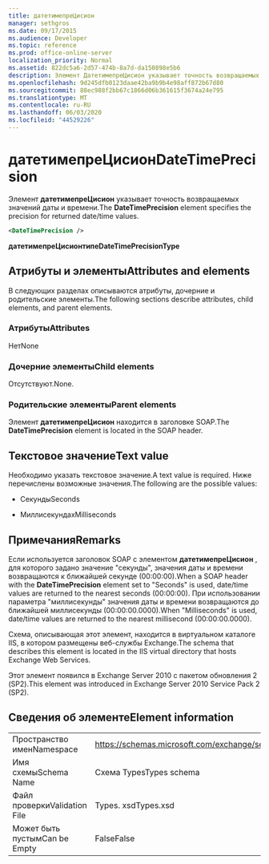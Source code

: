 ```yaml
---
title: датетимепреЦисион
manager: sethgros
ms.date: 09/17/2015
ms.audience: Developer
ms.topic: reference
ms.prod: office-online-server
localization_priority: Normal
ms.assetid: 822dc5a6-2d57-474b-8a7d-da150898e5b6
description: Элемент ДатетимепреЦисион указывает точность возвращаемых значений даты и времени.
ms.openlocfilehash: 9d245dfb0123daae42ba9b9b4e98aff872b67d80
ms.sourcegitcommit: 88ec988f2bb67c1866d06b361615f3674a24e795
ms.translationtype: MT
ms.contentlocale: ru-RU
ms.lasthandoff: 06/03/2020
ms.locfileid: "44529226"
---
```

# <a name="datetimeprecision"></a><span data-ttu-id="78b6f-103">датетимепреЦисион</span><span class="sxs-lookup"><span data-stu-id="78b6f-103">DateTimePrecision</span></span>

<span data-ttu-id="78b6f-104">Элемент **датетимепреЦисион** указывает точность возвращаемых значений даты и времени.</span><span class="sxs-lookup"><span data-stu-id="78b6f-104">The **DateTimePrecision** element specifies the precision for returned date/time values.</span></span> 
  
```XML
<DateTimePrecision />
```

<span data-ttu-id="78b6f-105">**датетимепреЦисионтипе**</span><span class="sxs-lookup"><span data-stu-id="78b6f-105">**DateTimePrecisionType**</span></span>

## <a name="attributes-and-elements"></a><span data-ttu-id="78b6f-106">Атрибуты и элементы</span><span class="sxs-lookup"><span data-stu-id="78b6f-106">Attributes and elements</span></span>

<span data-ttu-id="78b6f-107">В следующих разделах описываются атрибуты, дочерние и родительские элементы.</span><span class="sxs-lookup"><span data-stu-id="78b6f-107">The following sections describe attributes, child elements, and parent elements.</span></span>
  
### <a name="attributes"></a><span data-ttu-id="78b6f-108">Атрибуты</span><span class="sxs-lookup"><span data-stu-id="78b6f-108">Attributes</span></span>

<span data-ttu-id="78b6f-109">Нет</span><span class="sxs-lookup"><span data-stu-id="78b6f-109">None</span></span>
  
### <a name="child-elements"></a><span data-ttu-id="78b6f-110">Дочерние элементы</span><span class="sxs-lookup"><span data-stu-id="78b6f-110">Child elements</span></span>

<span data-ttu-id="78b6f-111">Отсутствуют.</span><span class="sxs-lookup"><span data-stu-id="78b6f-111">None.</span></span>
  
### <a name="parent-elements"></a><span data-ttu-id="78b6f-112">Родительские элементы</span><span class="sxs-lookup"><span data-stu-id="78b6f-112">Parent elements</span></span>

<span data-ttu-id="78b6f-113">Элемент **датетимепреЦисион** находится в заголовке SOAP.</span><span class="sxs-lookup"><span data-stu-id="78b6f-113">The **DateTimePrecision** element is located in the SOAP header.</span></span> 
  
## <a name="text-value"></a><span data-ttu-id="78b6f-114">Текстовое значение</span><span class="sxs-lookup"><span data-stu-id="78b6f-114">Text value</span></span>

<span data-ttu-id="78b6f-115">Необходимо указать текстовое значение.</span><span class="sxs-lookup"><span data-stu-id="78b6f-115">A text value is required.</span></span> <span data-ttu-id="78b6f-116">Ниже перечислены возможные значения.</span><span class="sxs-lookup"><span data-stu-id="78b6f-116">The following are the possible values:</span></span>
  
- <span data-ttu-id="78b6f-117">Секунды</span><span class="sxs-lookup"><span data-stu-id="78b6f-117">Seconds</span></span>
    
- <span data-ttu-id="78b6f-118">Миллисекундах</span><span class="sxs-lookup"><span data-stu-id="78b6f-118">Milliseconds</span></span>
    
## <a name="remarks"></a><span data-ttu-id="78b6f-119">Примечания</span><span class="sxs-lookup"><span data-stu-id="78b6f-119">Remarks</span></span>

<span data-ttu-id="78b6f-120">Если используется заголовок SOAP с элементом **датетимепреЦисион** , для которого задано значение "секунды", значения даты и времени возвращаются к ближайшей секунде (00:00:00).</span><span class="sxs-lookup"><span data-stu-id="78b6f-120">When a SOAP header with the **DateTimePrecision** element set to "Seconds" is used, date/time values are returned to the nearest seconds (00:00:00).</span></span> <span data-ttu-id="78b6f-121">При использовании параметра "миллисекунды" значения даты и времени возвращаются до ближайшей миллисекунды (00:00:00.0000).</span><span class="sxs-lookup"><span data-stu-id="78b6f-121">When "Milliseconds" is used, date/time values are returned to the nearest millisecond (00:00:00.0000).</span></span> 
  
<span data-ttu-id="78b6f-122">Схема, описывающая этот элемент, находится в виртуальном каталоге IIS, в котором размещены веб-службы Exchange.</span><span class="sxs-lookup"><span data-stu-id="78b6f-122">The schema that describes this element is located in the IIS virtual directory that hosts Exchange Web Services.</span></span>
  
<span data-ttu-id="78b6f-123">Этот элемент появился в Exchange Server 2010 с пакетом обновления 2 (SP2).</span><span class="sxs-lookup"><span data-stu-id="78b6f-123">This element was introduced in Exchange Server 2010 Service Pack 2 (SP2).</span></span>
  
## <a name="element-information"></a><span data-ttu-id="78b6f-124">Сведения об элементе</span><span class="sxs-lookup"><span data-stu-id="78b6f-124">Element information</span></span>

|||
|:-----|:-----|
|<span data-ttu-id="78b6f-125">Пространство имен</span><span class="sxs-lookup"><span data-stu-id="78b6f-125">Namespace</span></span>  <br/> |https://schemas.microsoft.com/exchange/services/2006/types  <br/> |
|<span data-ttu-id="78b6f-126">Имя схемы</span><span class="sxs-lookup"><span data-stu-id="78b6f-126">Schema Name</span></span>  <br/> |<span data-ttu-id="78b6f-127">Схема Types</span><span class="sxs-lookup"><span data-stu-id="78b6f-127">Types schema</span></span>  <br/> |
|<span data-ttu-id="78b6f-128">Файл проверки</span><span class="sxs-lookup"><span data-stu-id="78b6f-128">Validation File</span></span>  <br/> |<span data-ttu-id="78b6f-129">Types. xsd</span><span class="sxs-lookup"><span data-stu-id="78b6f-129">Types.xsd</span></span>  <br/> |
|<span data-ttu-id="78b6f-130">Может быть пустым</span><span class="sxs-lookup"><span data-stu-id="78b6f-130">Can be Empty</span></span>  <br/> |<span data-ttu-id="78b6f-131">False</span><span class="sxs-lookup"><span data-stu-id="78b6f-131">False</span></span>  <br/> |
   

